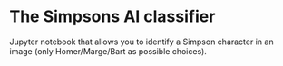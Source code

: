 # The Simpsons AI classifier
Jupyter notebook that allows you to identify a Simpson character in an image (only Homer/Marge/Bart as possible choices).
